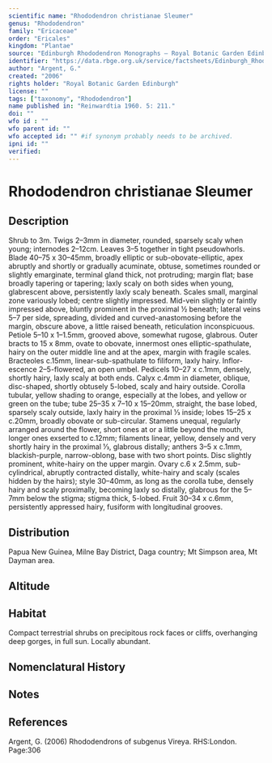 ```yaml
---
scientific name: "Rhododendron christianae Sleumer"
genus: "Rhododendron"
family: "Ericaceae"
order: "Ericales"
kingdom: "Plantae"
source: "Edinburgh Rhododendron Monographs – Royal Botanic Garden Edinburgh"
identifier: "https://data.rbge.org.uk/service/factsheets/Edinburgh_Rhododendron_Monographs.xhtml"
author: "Argent, G."
created: "2006"
rights holder: "Royal Botanic Garden Edinburgh"
license: ""
tags: ["taxonomy", "Rhododendron"]
name published in: "Reinwardtia 1960. 5: 211."
doi: ""
wfo id : ""
wfo parent id: ""
wfo accepted id: "" #if synonym probably needs to be archived.                      
ipni id: ""
verified:
---
```


                       

# Rhododendron christianae Sleumer

## Description
Shrub to 3m. Twigs 2–3mm in diameter, rounded, sparsely scaly when young; internodes 2–12cm. Leaves 3–5 together in tight pseudowhorls. Blade 40–75 x 30–45mm, broadly elliptic or sub-obovate-elliptic, apex abruptly and shortly or gradually acuminate, obtuse, sometimes rounded or slightly emarginate, terminal gland thick, not protruding; margin flat; base broadly tapering or tapering; laxly scaly on both sides when young, glabrescent above, persistently laxly scaly beneath. Scales small, marginal zone variously lobed; centre slightly impressed. Mid-vein slightly or faintly impressed above, bluntly prominent in the proximal ½ beneath; lateral veins 5–7 per side, spreading, divided and curved-anastomosing before the margin, obscure above, a little raised beneath, reticulation inconspicuous. Petiole 5–10 x 1–1.5mm, grooved above, somewhat rugose, glabrous. Outer bracts to 15 x 8mm, ovate to obovate, innermost ones elliptic-spathulate, hairy on the outer middle line and at the apex, margin with fragile scales. Bracteoles c.15mm, linear-sub-spathulate to filiform, laxly hairy. Inflor­escence 2–5-flowered, an open umbel. Pedicels 10–27 x c.1mm, densely, shortly hairy, laxly scaly at both ends. Calyx c.4mm in diameter, oblique, disc-shaped, shortly obtusely 5-lobed, scaly and hairy outside. Corolla tubular, yellow shading to orange, especially at the lobes, and yellow or green on the tube; tube 25–35 x 7–10 x 15–20mm, straight, the base lobed, sparsely scaly outside, laxly hairy in the proximal 1⁄3 inside; lobes 15–25 x c.20mm, broadly obovate or sub-circular. Stamens unequal, regularly arranged around the flower, short ones at or a little beyond the mouth, longer ones exserted to c.12mm; filaments linear, yellow, densely and very shortly hairy in the proximal 1⁄3, glabrous distally; anthers 3–5 x c.1mm, blackish-purple, narrow-oblong, base with two short points. Disc slightly prominent, white-hairy on the upper margin. Ovary c.6 x 2.5mm, sub-cylindrical, abruptly contracted distally, white-hairy and scaly (scales hidden by the hairs); style 30–40mm, as long as the corolla tube, densely hairy and scaly proximally, becoming laxly so distally, glabrous for the 5–7mm below the stigma; stigma thick, 5-lobed. Fruit 30–34 x c.6mm, persistently appressed hairy, fusiform with longitudinal grooves.

## Distribution
Papua New Guinea, Milne Bay District, Daga country; Mt Simpson area, Mt Dayman area.

## Altitude


## Habitat
Compact terrestrial shrubs on precipitous rock faces or cliffs, overhanging deep gorges, in full sun. Locally abundant.

## Nomenclatural History

                       
## Notes


## References

Argent, G. (2006) Rhododendrons of subgenus Vireya. RHS:London. Page:306
